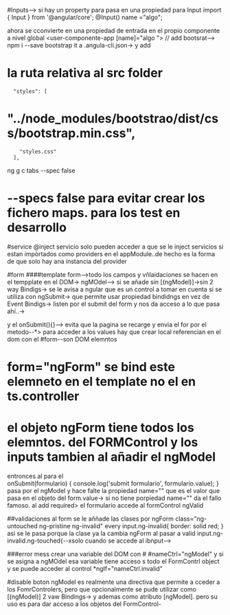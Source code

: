 #Inputs-->
si hay un property para pasa en una propiedad para Input
import { Input } from '@angular/core';
@Input()  name ="algo";

ahora se cconvierte en una propiedad de entrada en el propio componente a nivel global
<user-componente-app  [name]="algo "><user-componente-app>
//
add bootsrat-->
npm i --save bootstrap
it a .angula-cli.json-> y add  
# la ruta relativa al src folder
      "styles": [
#        "../node_modules/bootstrao/dist/css/bootstrap.min.css",
        "styles.css"
      ],



ng g c tabs --spec false
# --specs false  para evitar crear los fichero maps. para los test en desarrollo  

#service
 @inject
 servicio solo pueden acceder a que se le inject servicios si estan impòrtados como providers en el 
 appModule..de hecho es la forma de que solo hay ana instancia del provider

 #form
 ####template form-->todo los campos y vñlaidaciones se hacen en el tempplate en el DOM->
 ngMOdel--> si se añade sin [(ngModel)]->sin 2 way Bindigs-> se le avisa a ngular que es un control
 a tomar en cuenta si se utiliza con ngSubmit->
 que permite usar propiedad bindidngs en vez de Event Bindigs->
 listen por el submit del form y nos da acceso a lo que pasa ahí..->
 <form (ngSubmit)="onSubmit()"> y el onSubmit(){}--> evita que la pagina se recarge y envia el for por
el metodo--*>
para acceder a los values hay que crear local referencian en el dom con el #form--son DOM elemntos 

# form="ngForm" se bind este elemneto en el template no el en ts.controller
# el objeto ngForm tiene todos los elemntos. del FORMControl y los inputs tambien al añadir el ngModel
entronces al para el  
onSubmit(formulario) {
    console.log('submit formulario', formulario.value);
  }
pasa por el ngModel y hace falte la propiedad name="" que es el valor que pasa en el objeto del 
form.value-> si no tiene porpiedad name="" da el fallo famoso.
 al add required>
 el formulario accede al formControl ngValid

 ##validaciones al form se le aññade las clases por ngForm
 class="ng-untouched ng-pristine ng-invalid"
 every 
 input.ng-invalid{
    border: solid red;
} asi se le pasa porque la clase ya la cambia ngForm al pasar a valid
input.ng-invalid.ng-touched{--xsolo cuando se accede al ibnput-->

###error mess crear una variable del DOM con #
#nameCtrl="ngModel" y si se asigna a ngMOdel esa variable tiene acceso s todo el FormContrl object   y
se puede acceder al control  *ngIf="nameCtrl.invalid"

#disable boton
ngModel es realmente una directiva que permite a cceder a los FomrControlers, pero que opcionalmente 
se pude utilizar como [(ngModel)] 2 vaw Bindings-> y ademas como atributo [ngModel]. pero su uso es para
dar acceso a los objetos del FormControl-
